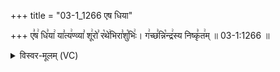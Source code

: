 +++
title = "03-1_1266 एष धिया"

+++
ए꣣ष꣢ धि꣣या꣢ या꣣त्य꣢ण्व्या꣣ शू꣢रो꣣ र꣡थे꣢भिरा꣣शु꣡भिः꣢। ग꣢च्छ꣣न्नि꣡न्द्र꣢स्य निष्कृ꣣त꣢म् ॥ 03-1:1266 ॥

<details><summary>विस्वर-मूलम् (VC)</summary>

एष धिया यात्यण्व्या शूरो रथेभिराशुभिः । गच्छन्निन्द्रस्य निष्कृतम् ॥१२६६॥
</details>